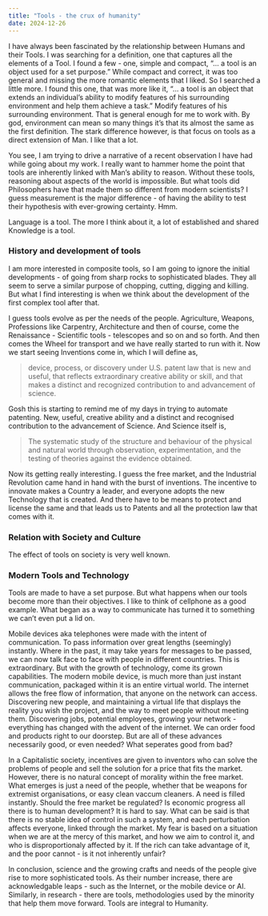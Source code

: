 ```yaml
---
title: "Tools - the crux of humanity"
date: 2024-12-26
---
```

I have always been fascinated by the relationship between Humans and their Tools. I was searching for a definition, one that captures all the elements of a Tool. I found a few - one, simple and compact, “… a tool is an object used for a set purpose.” While compact and correct, it was too general and missing the more romantic elements that I liked. So I searched a little more. I found this one, that was more like it, “… a tool is an object that extends an individual’s ability to modify features of his surrounding environment and help them achieve a task.” Modify features of his surrounding environment. That is general enough for me to work with. By god, environment can mean so many things it’s that its almost the same as the first definition. The stark difference however, is that focus on tools as a direct extension of Man. I like that a lot. 

You see, I am trying to drive a narrative of a recent observation I have had while going about my work. I really want to hammer home the point that tools are inherently linked with Man’s ability to reason. Without these tools, reasoning about aspects of the world is impossible. But what tools did Philosophers have that made them so different from modern scientists? I guess measurement is the major difference - of having the ability to test their hypothesis with ever-growing certainty. Hmm.

Language is a tool. The more I think about it, a lot of established and shared Knowledge is a tool. 

### History and development of tools

I am more interested in composite tools, so I am going to ignore the initial developments - of going from sharp rocks to sophisticated blades. They all seem to serve a similar purpose of chopping, cutting, digging and killing. But what I find interesting is when we think about the development of the first complex tool after that. 

I guess tools evolve as per the needs of the people. Agriculture, Weapons, Professions like Carpentry, Architecture and then of course, come the Renaissance - Scientific tools - telescopes and so on and so forth. And then comes the Wheel for transport and we have really started to run with it. Now we start seeing Inventions come in, which I will define as,

> device, process, or discovery under U.S. patent law that is new and useful, that reflects extraordinary creative ability or skill, and that makes a distinct and recognized contribution to and advancement of science.
> 

Gosh this is starting to remind me of my days in trying to automate patenting. New, useful, creative ability and a distinct and recognised contribution to the advancement of Science. And Science itself is, 

> The systematic study of the structure and behaviour of the physical and natural world through observation, experimentation, and the testing of theories against the evidence obtained.
> 

Now its getting really interesting. I guess the free market, and the Industrial Revolution came hand in hand with the burst of inventions. The incentive to innovate makes a Country a leader, and everyone adopts the new Technology that is created. And there have to be means to protect and license the same and that leads us to Patents and all the protection law that comes with it. 

### Relation with Society and Culture

The effect of tools on society is very well known.

### Modern Tools and Technology

Tools are made to have a set purpose. But what happens when our tools become more than their objectives. I like to think of cellphone as a good example. What began as a way to communicate has turned it to something we can’t even put a lid on. 

Mobile devices aka telephones were made with the intent of communication. To pass information over great lengths (seemingly) instantly. Where in the past, it may take years for messages to be passed, we can now talk face to face with people in different countries. This is extraordinary. But with the growth of technology, come its grown capabilities. The modern mobile device, is much more than just instant communication, packaged within it is an entire virtual world. The internet allows the free flow of information, that anyone on the network can access. Discovering new people, and maintaining a virtual life that displays the reality you wish the project, and the way to meet people without meeting them. Discovering jobs, potential employees, growing your network - everything has changed with the advent of the internet. We can order food and products right to our doorstep. But are all of these advances necessarily good, or even needed? What seperates good from bad?

In a Capitalistic society, incentives are given to inventors who can solve the problems of people and sell the solution for a price that fits the market. However, there is no natural concept of morality within the free market. What emerges is just a need of the people, whether that be weapons for extremist organisations, or easy clean vaccum cleaners. A need is filled instantly.  Should the free market be regulated? Is economic progress all there is to human development? It is hard to say. What can be said is that there is no stable idea of control in such a system, and each perturbation affects everyone, linked through the market. My fear is based on a situation when we are at the mercy of this market, and how we aim to control it, and who is disproportionaly affected by it. If the rich can take advantage of it, and the poor cannot - is it not inherently unfair?

 

In conclusion, science and the growing crafts and needs of the people give rise to more sophisticated tools. As their number increase, there are acknowledgable leaps - such as the Internet, or the mobile device or AI. Similarly, in research - there are tools, methodologies used by the minority that help them move forward. Tools are integral to Humanity.

